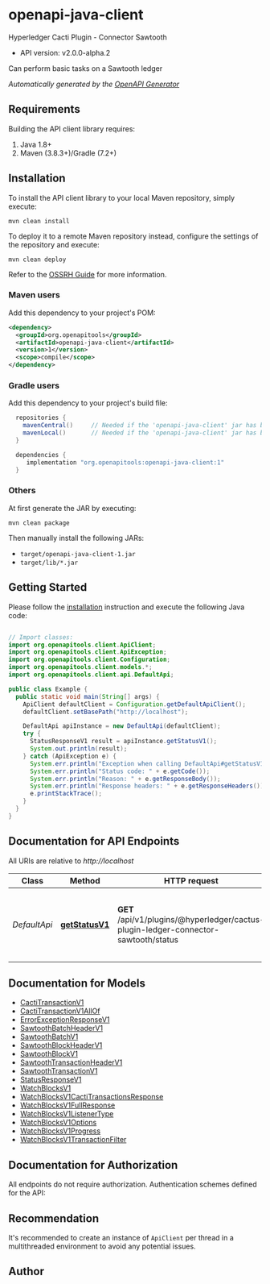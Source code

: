 # openapi-java-client

Hyperledger Cacti Plugin - Connector Sawtooth
- API version: v2.0.0-alpha.2

Can perform basic tasks on a Sawtooth ledger


*Automatically generated by the [OpenAPI Generator](https://openapi-generator.tech)*


## Requirements

Building the API client library requires:
1. Java 1.8+
2. Maven (3.8.3+)/Gradle (7.2+)

## Installation

To install the API client library to your local Maven repository, simply execute:

```shell
mvn clean install
```

To deploy it to a remote Maven repository instead, configure the settings of the repository and execute:

```shell
mvn clean deploy
```

Refer to the [OSSRH Guide](http://central.sonatype.org/pages/ossrh-guide.html) for more information.

### Maven users

Add this dependency to your project's POM:

```xml
<dependency>
  <groupId>org.openapitools</groupId>
  <artifactId>openapi-java-client</artifactId>
  <version>1</version>
  <scope>compile</scope>
</dependency>
```

### Gradle users

Add this dependency to your project's build file:

```groovy
  repositories {
    mavenCentral()     // Needed if the 'openapi-java-client' jar has been published to maven central.
    mavenLocal()       // Needed if the 'openapi-java-client' jar has been published to the local maven repo.
  }

  dependencies {
     implementation "org.openapitools:openapi-java-client:1"
  }
```

### Others

At first generate the JAR by executing:

```shell
mvn clean package
```

Then manually install the following JARs:

* `target/openapi-java-client-1.jar`
* `target/lib/*.jar`

## Getting Started

Please follow the [installation](#installation) instruction and execute the following Java code:

```java

// Import classes:
import org.openapitools.client.ApiClient;
import org.openapitools.client.ApiException;
import org.openapitools.client.Configuration;
import org.openapitools.client.models.*;
import org.openapitools.client.api.DefaultApi;

public class Example {
  public static void main(String[] args) {
    ApiClient defaultClient = Configuration.getDefaultApiClient();
    defaultClient.setBasePath("http://localhost");

    DefaultApi apiInstance = new DefaultApi(defaultClient);
    try {
      StatusResponseV1 result = apiInstance.getStatusV1();
      System.out.println(result);
    } catch (ApiException e) {
      System.err.println("Exception when calling DefaultApi#getStatusV1");
      System.err.println("Status code: " + e.getCode());
      System.err.println("Reason: " + e.getResponseBody());
      System.err.println("Response headers: " + e.getResponseHeaders());
      e.printStackTrace();
    }
  }
}

```

## Documentation for API Endpoints

All URIs are relative to *http://localhost*

Class | Method | HTTP request | Description
------------ | ------------- | ------------- | -------------
*DefaultApi* | [**getStatusV1**](docs/DefaultApi.md#getStatusV1) | **GET** /api/v1/plugins/@hyperledger/cactus-plugin-ledger-connector-sawtooth/status | Get the status of the connector and the sawtooth validator


## Documentation for Models

 - [CactiTransactionV1](docs/CactiTransactionV1.md)
 - [CactiTransactionV1AllOf](docs/CactiTransactionV1AllOf.md)
 - [ErrorExceptionResponseV1](docs/ErrorExceptionResponseV1.md)
 - [SawtoothBatchHeaderV1](docs/SawtoothBatchHeaderV1.md)
 - [SawtoothBatchV1](docs/SawtoothBatchV1.md)
 - [SawtoothBlockHeaderV1](docs/SawtoothBlockHeaderV1.md)
 - [SawtoothBlockV1](docs/SawtoothBlockV1.md)
 - [SawtoothTransactionHeaderV1](docs/SawtoothTransactionHeaderV1.md)
 - [SawtoothTransactionV1](docs/SawtoothTransactionV1.md)
 - [StatusResponseV1](docs/StatusResponseV1.md)
 - [WatchBlocksV1](docs/WatchBlocksV1.md)
 - [WatchBlocksV1CactiTransactionsResponse](docs/WatchBlocksV1CactiTransactionsResponse.md)
 - [WatchBlocksV1FullResponse](docs/WatchBlocksV1FullResponse.md)
 - [WatchBlocksV1ListenerType](docs/WatchBlocksV1ListenerType.md)
 - [WatchBlocksV1Options](docs/WatchBlocksV1Options.md)
 - [WatchBlocksV1Progress](docs/WatchBlocksV1Progress.md)
 - [WatchBlocksV1TransactionFilter](docs/WatchBlocksV1TransactionFilter.md)


## Documentation for Authorization

All endpoints do not require authorization.
Authentication schemes defined for the API:

## Recommendation

It's recommended to create an instance of `ApiClient` per thread in a multithreaded environment to avoid any potential issues.

## Author



